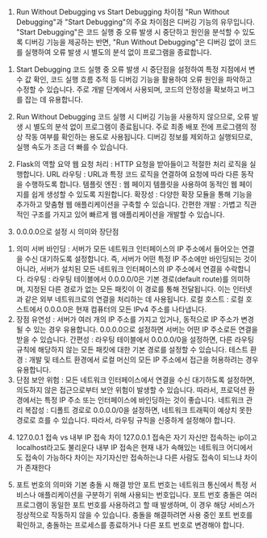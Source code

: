 1. Run Without Debugging vs Start Debugging 차이점
"Run Without Debugging"과 "Start Debugging"의 주요 차이점은 디버깅 기능의 유무입니다. 
"Start Debugging"은 코드 실행 중 오류 발생 시 중단하고 원인을 분석할 수 있도록 디버깅 기능을 제공하는 반면, 
"Run Without Debugging"은 디버깅 없이 코드를 실행하여 오류 발생 시 별도의 분석 없이 프로그램을 종료합니다. 

1) Start Debugging 
코드 실행 중 오류 발생 시 중단점을 설정하여 특정 지점에서 변수 값 확인, 코드 실행 흐름 추적 등 디버깅 기능을 활용하여 오류 원인을 
파악하고 수정할 수 있습니다.
주로 개발 단계에서 사용되며, 코드의 안정성을 확보하고 버그를 잡는 데 유용합니다.

2) Run Without Debugging
코드 실행 시 디버깅 기능을 사용하지 않으므로, 오류 발생 시 별도의 분석 없이 프로그램이 종료됩니다.
주로 최종 배포 전에 프로그램의 정상 작동 여부를 확인하는 용도로 사용됩니다.
디버깅 정보를 제외하고 실행되므로, 실행 속도가 조금 더 빠를 수 있습니다. 

2. Flask의 역할 요약
웹 요청 처리 : HTTP 요청을 받아들이고 적절한 처리 로직을 실행합니다. 
URL 라우팅 : URL과 특정 코드 로직을 연결하여 요청에 따라 다른 동작을 수행하도록 합니다. 
템플릿 엔진 : 웹 페이지 템플릿을 사용하여 동적인 웹 페이지를 쉽게 생성할 수 있도록 지원합니다. 
확장성 : 다양한 확장 모듈을 통해 기능을 추가하고 맞춤형 웹 애플리케이션을 구축할 수 있습니다. 
간편한 개발 : 가볍고 직관적인 구조를 가지고 있어 빠르게 웹 애플리케이션을 개발할 수 있습니다. 

3. 0.0.0.0으로 설정 시 의미와 장단점
1) 의미
서버 바인딩 : 서버가 모든 네트워크 인터페이스의 IP 주소에서 들어오는 연결을 수신 대기하도록 설정합니다. 즉, 서버가 어떤 특정 IP 주소에만 바인딩되는 것이 아니라, 서버가 설치된 모든 네트워크 인터페이스의 IP 주소에서 연결을 수락합니다. 
라우팅 : 라우팅 테이블에서 0.0.0.0/0은 기본 경로(default route)를 의미하며, 지정된 다른 경로가 없는 모든 패킷이 이 경로를 통해 전달됩니다. 이는 인터넷과 같은 외부 네트워크로의 연결을 처리하는 데 사용됩니다. 
로컬 호스트 : 로컬 호스트에서 0.0.0.0은 현재 컴퓨터의 모든 IPv4 주소를 나타냅니다. 
2) 장점
유연성 : 서버가 여러 개의 IP 주소를 가지고 있거나, 동적으로 IP 주소가 변경될 수 있는 경우 유용합니다. 0.0.0.0으로 설정하면 서버는 어떤 IP 주소로든 연결을 받을 수 있습니다.
간편성 : 라우팅 테이블에서 0.0.0.0/0을 설정하면, 다른 라우팅 규칙에 해당하지 않는 모든 패킷에 대한 기본 경로를 설정할 수 있습니다.
테스트 환경 : 개발 및 테스트 환경에서 로컬 머신의 모든 IP 주소에서 접근을 허용하려는 경우 유용합니다.
3) 단점
보안 위험 : 모든 네트워크 인터페이스에서 연결을 수신 대기하도록 설정하면, 의도하지 않은 접근으로부터 보안 위험이 발생할 수 있습니다. 따라서, 프로덕션 환경에서는 특정 IP 주소 또는 인터페이스에 바인딩하는 것이 좋습니다.
네트워크 관리 복잡성 : 디폴트 경로로 0.0.0.0/0을 설정하면, 네트워크 트래픽이 예상치 못한 경로로 흐를 수 있습니다. 따라서, 라우팅 규칙을 신중하게 설정해야 합니다.


4. 127.0.0.1 접속 vs 내부 IP 접속 차이
127.0.0.1 접속은 자기 자신만 접속하는 ip이고 localhost라고도 불리운다
내부 IP 접속은 현재 내가 속해있는 네트워크 어디에서도 접속이 가능하다
차이는 자기자신만 접속하는냐 다른 사람도 접속이 되느냐 차이가 존재한다

5. 포트 번호의 의미와 기본 충돌 시 해결 방안
포트 번호는 네트워크 통신에서 특정 서비스나 애플리케이션을 구분하기 위해 사용되는 번호입니다. 
포트 번호 충돌은 여러 프로그램이 동일한 포트 번호를 사용하려고 할 때 발생하며, 이 경우 해당 서비스가 정상적으로 작동하지 않을 수 있습니다. 
충돌을 해결하려면 사용 중인 포트 번호를 확인하고, 충돌하는 프로세스를 종료하거나 다른 포트 번호로 변경해야 합니다. 

